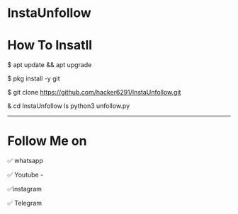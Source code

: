 # InstaUnfollow


# How To Insatll
$ apt update && apt upgrade

$ pkg install -y git

$ git clone https://github.com/hacker6291/InstaUnfollow.git

& cd InstaUnfollow
ls
python3 unfollow.py




------------------------------------------------------------------------------------------------------------------------
# Follow Me on
✅ whatsapp 

✅ Youtube  -

✅instagram 

✅ Telegram 

